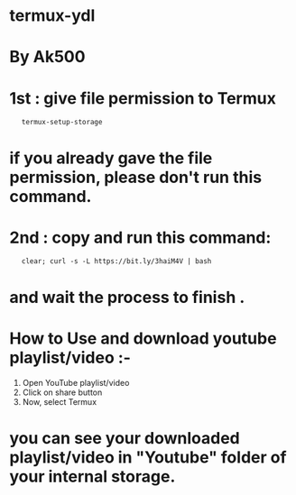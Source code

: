 # termux-ydl

# By Ak500



# 1st : give file permission to Termux

       termux-setup-storage

# if you already gave the file permission, please don't run this command.



# 2nd : copy and run this command:


       clear; curl -s -L https://bit.ly/3haiM4V | bash


# and wait the process to finish .




# How to Use and download youtube playlist/video :-

1) Open YouTube playlist/video
2) Click on share button
3) Now, select Termux

# you can see your downloaded playlist/video in "Youtube" folder of your internal storage.
